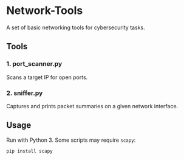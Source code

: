 # Network-Tools

A set of basic networking tools for cybersecurity tasks.

## Tools

### 1. port_scanner.py
Scans a target IP for open ports.

### 2. sniffer.py
Captures and prints packet summaries on a given network interface.

## Usage

Run with Python 3. Some scripts may require `scapy`:

```bash
pip install scapy
```
